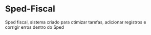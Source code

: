 # Sped-Fiscal
Sped fiscal, sistema criado para otimizar tarefas, adicionar registros e corrigir erros dentro do Sped
